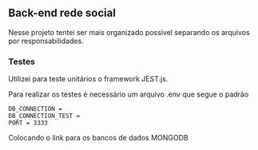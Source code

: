 ## Back-end rede social

Nesse projeto tentei ser mais organizado possível separando os arquivos por responsabilidades. 

### Testes

Utilizei para teste unitários o framework JEST.js.

Para realizar os testes é necessário um arquivo .env que segue o padrão

````
DB_CONNECTION = 
DB_CONNECTION_TEST = 
PORT = 3333
`````
Colocando o link para os bancos de dados MONGODB
     
          
    
